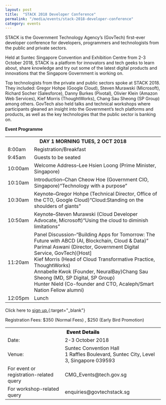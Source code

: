 ```yaml
---
layout: post
title:  "STACK 2018 Developer Conference"
permalink: "/media/events/stack-2018-developer-conference"
category: events
---
```


STACK is the Government Technology Agency’s (GovTech) first-ever developer conference for developers, programmers and technologists from the public and private sectors.

Held at Suntec Singapore Convention and Exhibition Centre from 2-3 October 2018, STACK is a platform for innovators and tech geeks to learn about, share knowledge and try out some of the latest digital products and innovations that the Singapore Government is working on.

Top technologists from the private and public sectors spoke at STACK 2018. They included: Gregor Hohpe (Google Cloud), Steven Murawski (Microsoft), Richard Socher (Salesforce), Danny Burkes (Pivotal), Olivier Klein (Amazon Web Services), Kief Morris (ThoughtWorks), Chang Sau Sheong (SP Group) among others. GovTech also held talks and technical workshops where participants gleaned an insight into the Government’s tech platforms and products, as well as the key technologies that the public sector is banking on.

**Event Programme**

<table>
  <tr>
    <th colspan="2">DAY 1  MORNING  TUES, 2 OCT 2018 </th>
  </tr>
  <tr>
    <td>8:00am</td>
    <td>Registration/Breakfast</td>
  </tr>
  <tr>
    <td>9:45am</td>
    <td>Guests to be seated</td>
  </tr>
  <tr>
    <td>10:00am</td>
    <td>Welcome Address–Lee Hsien Loong (Prime Minister, Singapore)</td>
  </tr>
  <tr>
    <td>10:10am</td>
    <td>Introduction–Chan Cheow Hoe (Government CIO, Singapore)“Technology with a purpose”</td>
  </tr>
  <tr>
    <td>10:30am</td>
    <td>Keynote–Gregor Hohpe (Technical Director, Office of the CTO, Google Cloud)“Cloud:Standing on the shoulders of giants”</td>
  </tr>
  <tr>
    <td>10:50am</td>
    <td>Keynote–Steven Murawski (Cloud Developer Advocate, Microsoft)“Using the cloud to diminish limitations”</td>
  </tr>
  <tr>
    <td>11:20am</td>
    <td>Panel Discussion–“Building Apps for Tomorrow: The Future with ABCD (AI, Blockchain, Cloud &amp; Data)”<br>Parimal Aswani (Director, Government Digital Service, GovTech)[Host]<br>Kief Morris (Head of Cloud Transformative Practice, ThoughtWorks)<br>Annabelle Kwok (Founder, NeuralBay)Chang Sau Sheong (MD, SP Digital, SP Group)<br>Hunter Nield (Co-founder and CTO, Acaleph/Smart Nation Fellow alumni)</td>
  </tr>
  <tr>
    <td>12:05pm</td>
    <td>Lunch</td>
  </tr>
</table>









Click here to [sign up.](/media/events/stack-2018-developer-conference){:target="_blank"}

Registration Fees: $350  (Normal Fees) , $250 (Early Bird Promotion)

<table>
  <tr>
    <th colspan="2"><span style="font-weight:bolder">Event Details</span></th>
  </tr>
  <tr>
    <td>Date:</td>
    <td>2-3 October 2018</td>
  </tr>
  <tr>
    <td>Venue:</td>
    <td>Suntec Convention Hall  <br>1 Raffles Boulevard, Suntec City, Level 3, Singapore 039593</td>
  </tr>
  <tr>
    <td>For event or registration-related query</td>
    <td>CMG_Events@tech.gov.sg</td>
  </tr>
  <tr>
    <td>For workshop-related query</td>
    <td>enquiries@govtechstack.sg</td>
  </tr>
</table>
